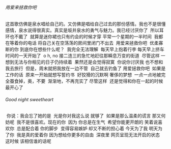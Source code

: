 ###### 用爱来拯救你吧

​		这首歌仿佛是泉水唱给自己的。又仿佛是唱给自己过去的那份感情。我也不是很懂感情，泉水说得很真实。真实是坂井泉水的勇气与魅力。
​		我已经讨厌你了
​		所以耳环也不戴了
​		就算是迷你裙也只有约会的时候才穿
​		平常一个星期的一半时间
​		我都在等着你的电话
​		将自己关在空荡荡的房间里闭门不出去
​		用爱来拯救你吧
​		优柔寡断的你
​		到底你在想些什么呢？
​		我完全无法理解
​		每天早上抱着行李
​		每天早上挤车时间的一天开始了
​		o h,  no
​		接二连三的急忙地赶往那瞬息万变的街道
​		尽管这样
​		一想到无法与你相见的日子仍持续着
​		果然还是会觉得寂寞
​		你说你讨厌我
​		也不想和我去旅行
​		但是，周末就把我放在一边不管
​		自己就去钓鱼了
​		用爱拯救你吧
​		如果是工作的话
​		原来一开始就想写誓约书
​		好狡猾的沉默啊
​		奢侈的梦想
​		一点一点地被完全蚕食掉，奥，不要
​		渐渐地，不再充实了
​		尽管这样
​		还是觉得和你在一起的时候最开心了		



###### Good night sweetheart

​		你说：我会忘了她的是
​		光是你对我这么说  就够了
​		如果是那么温柔的谎言  那又何妨呢
​		我不是很喜欢。现在的你
​		因为  你总是在生气
​		希望你能更开朗的  笑着说喜欢你
​		总是配合着  你的脚步
​		变得容易嫉妒 却又不断的担心着
​		今天为了我  明天为了你
​		我是真的爱着你  因为想给你更多的自由
​		深夜里 网页呈现无法开启的状态
​		这时候 该相信谁的话呢

